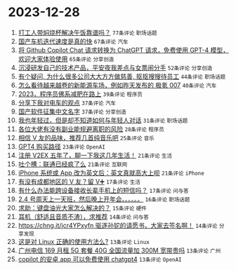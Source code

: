 # 2023-12-28

1. [打工人带焖烧杯解决午饭靠谱吗？](https://www.v2ex.com/t/1003998) `77条评论` `职场话题`
1. [国产车机迭代速度是真的快](https://www.v2ex.com/t/1004012) `67条评论` `汽车`
1. [将 Github Copilot Chat 请求转换为 ChatGPT 请求，免费使用 GPT-4 模型，欢迎大家体验使用](https://www.v2ex.com/t/1004009) `65条评论` `分享创造`
1. [沉浸研发自己的技术产品，平安夜我差点与女票闹分手](https://www.v2ex.com/t/1004000) `52条评论` `分享创造`
1. [有个疑问, 为什么很多公司大大方方做慈善, 抠抠搜搜待员工](https://www.v2ex.com/t/1004026) `44条评论` `职场话题`
1. [怎么看待越来越卷的新能源车场，例如昨天发布的 极氪 007](https://www.v2ex.com/t/1004011) `40条评论` `汽车`
1. [2023，程序员佛系减肥在路上](https://www.v2ex.com/t/1003992) `39条评论` `程序员`
1. [分享下我对电车的观点](https://www.v2ex.com/t/1004059) `37条评论` `汽车`
1. [国产软件征集中文名字](https://www.v2ex.com/t/1004053) `37条评论` `分享创造`
1. [我也年轻过，但是却不知道如何与年轻人对话](https://www.v2ex.com/t/1004081) `31条评论` `职场话题`
1. [各位大佬有没有副业能规避离职的风险](https://www.v2ex.com/t/1003997) `28条评论` `程序员`
1. [相信 V 友的品味，推荐几首纯音乐吧](https://www.v2ex.com/t/1004049) `25条评论` `音乐`
1. [GPT4 购买路径](https://www.v2ex.com/t/1004013) `23条评论` `OpenAI`
1. [注册 V2EX 五年了，聊一下我这几年生活！](https://www.v2ex.com/t/1004101) `21条评论` `生活`
1. [吐个槽：联通已经疯了么](https://www.v2ex.com/t/1004036) `21条评论` `互联网`
1. [iPhone 系统或 App 改为英文后：英文真就高大上呗](https://www.v2ex.com/t/1004028) `21条评论` `iPhone`
1. [有没有成都地区的 V 友？留 V➕](https://www.v2ex.com/t/1004002) `17条评论` `生活`
1. [有什么办法能跨设备接收长辈手机上的短信吗？](https://www.v2ex.com/t/1003995) `17条评论` `问与答`
1. [2.4 号周天上一天班，然后晚上开年会。。。。。。](https://www.v2ex.com/t/1004016) `16条评论` `职场话题`
1. [求助：键盘油光大家怎么解决的？](https://www.v2ex.com/t/1004057) `15条评论` `硬件`
1. [耳机（舒适且音质不渣），求推荐](https://www.v2ex.com/t/1004075) `14条评论` `问与答`
1. [https://chng.it/jcr4YPxyfn 驱逐孙铊的请愿书，大家去签名啊！](https://www.v2ex.com/t/1004061) `14条评论` `分享发现`
1. [这是对 Linux 正确的使用方法么?](https://www.v2ex.com/t/1004076) `13条评论` `Linux`
1. [广州电信 169 月租 5G 套餐 40G 全国流量加 300M 宽带贵吗](https://www.v2ex.com/t/1004045) `13条评论` `广州`
1. [copilot 的安卓 app 可以免费使用 chatgpt4](https://www.v2ex.com/t/1004020) `13条评论` `OpenAI`
